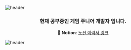 ![header](https://capsule-render.vercel.app/api?type=Waving&color=auto&height=450&section=header&text=Welcome-nl-Jaeyeong%20Github&fontSize=90)


<div align="center">

### 현재 공부중인 게임 주니어 개발자 입니다.

📌 **Notion**: [노션 이력서 링크](https://overcle.notion.site/49591e7ff9ef4feda7fb07e8366c03b5?pvs=4)

</div>

![header](https://capsule-render.vercel.app/api?type=Waving&color=auto&height=150&section=footer&fontSize=90&rotate=-30)
